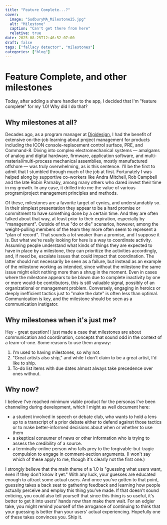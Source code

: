 ```yaml
---
title: "Feature Complete...?"
cover:
  image: "SudburyMA_Milestone25.jpg"
  alt: "Milestone"
  caption: "Can't get there from here"
  relative: true
date: 2025-08-25T12:46:52-07:00
draft: false
tags: ["fallacy detector", "milestones"]
categories: ["blog"]
---
```

# Feature Complete, and other milestones
Today, after adding a share handler to the app, I decided that I'm "feature complete" for my 1.0! Why did I do that?

## Why milestones at all?
Decades ago, as a program manager at [Digidesign](https://en.wikipedia.org/wiki/Avid_Audio), I had the benefit of extensive on-the-job learning about project management for products including the ICON console-replacement control surface, PRE, and Command-8. Diving into complex electromechanical systems — amalgams of analog and digital hardware, firmware, application software, and multi-material/multi-process mechanical assemblies, mostly manufactured offshore — was truly overwhelming, as is this sentence. I'll be the first to admit that I stumbled through much of the job at first. Fortunately I was helped along by supportive co-workers like Andra Mitchell, Rob Campbell and the late Robin Parnaby, among many others who dared invest their time in my growth. In any case, it drilled into me the value of various program/project management principles and methods.

Of these, milestones are a favorite target of cynics, and understandably so. In their simplest presentation they appear to be a hard promise or commitment to have something done by a certain time. And they are often talked about that way, at least prior to their expiration, especially by "management". Outside of true "do or die" scenarios, however, among the weight-pulling members of the team they more often seem to represent a "plan of record". That sounds a lot weaker than a promise, and I suppose it is. But what we're really looking for here is a way to coordinate activity. Assuming people understand what kinds of things they are expected to have in place by a milestone, they can prioritize the activities accordingly, and, if need be, escalate issues that could impact that coordination. The latter should not necessarily be seen as a failure, but instead as an example of the milestone working as intended, since without the milestone the same issue might elicit nothing more than a shrug in the moment. Even in cases where the milestone appears to be blown due to complete inactivity by one or more would-be contributors, this is still valuable signal, possibly of an organizational or management problem. Conversely, engaging in heroics or deeply inefficient tactics just to "make the date" is often less than optimal. Communication is key, and the milestone should be seen as a communication instigator.

## Why milestones when it's just me?
Hey - great question! I just made a case that milestones are about communication and coordination, concepts that sound odd in the context of a team-of-one. Some reasons to use them anyway:
1. I'm used to having milestones, so why not.
2. "Great artists also ship," and while I don't claim to be a great artist, I'd like to ship.
3. To-do list items with due dates almost always take precedence over ones without.

## Why now?
I believe I've reached minimum viable product for the personas I've been channeling during development, which I might as well document here:
* a student involved in speech or debate club, who wants to hold a lens up to a transcript of a prior debate either to defend against those tactics or to make better-informed decisions about when or whether to use them
* a skeptical consumer of news or other information who is trying to assess the credibility of a source.
* a terminally-online person who falls prey to the forgivable-but-tragic compulsion to engage in comment-section arguments.
(I won't say which of these apply to me, though it's clearly not the first one.)

I strongly believe that the main theme of a 1.0 is "guessing what users want, even if they don't know it yet." With any luck, your guesses are educated enough to attract some actual users. And once you've gotten to that point, guessing takes a back seat to gathering feedback and learning how people actually perceive and employ this thing you've made. If that doesn't sound enticing, you could also tell yourself that since this thing is so useful, it's better to get it into users' hands now than make them wait. For an edgier take, you might remind yourself of the arrogance of continuing to think that your guessing is better than your users' actual experiencing. Hopefully one of these takes convinces you. Ship it.